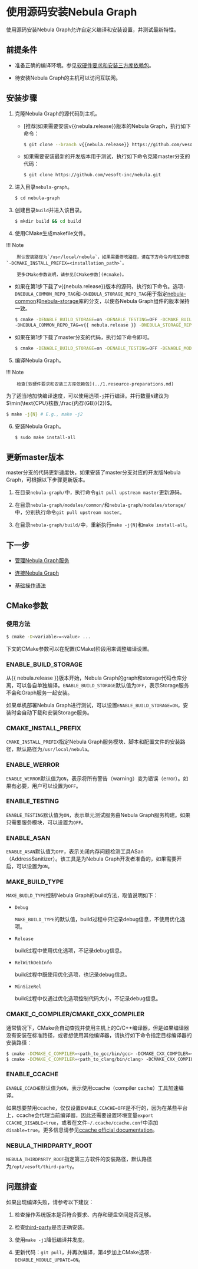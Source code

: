 # 使用源码安装Nebula Graph

使用源码安装Nebula Graph允许自定义编译和安装设置，并测试最新特性。

## 前提条件

- 准备正确的编译环境。参见[软硬件要求和安装三方库依赖包](../1.resource-preparations.md)。

- 待安装Nebula Graph的主机可以访问互联网。

## 安装步骤

1. 克隆Nebula Graph的源代码到主机。

   - [推荐]如果需要安装v{{nebula.release}}版本的Nebula Graph，执行如下命令：

      ```bash
      $ git clone --branch v{{nebula.release}} https://github.com/vesoft-inc/nebula.git
      ```

   - 如果需要安装最新的开发版本用于测试，执行如下命令克隆master分支的代码：

      ```bash
      $ git clone https://github.com/vesoft-inc/nebula.git
      ```

2. 进入目录`nebula-graph`。

   ```bash
   $ cd nebula-graph
   ```

3. 创建目录`build`并进入该目录。

   ```bash
   $ mkdir build && cd build
   ```

4. 使用CMake生成makefile文件。

  !!! Note

        默认安装路径为`/usr/local/nebula`，如果需要修改路径，请在下方命令内增加参数 `-DCMAKE_INSTALL_PREFIX=<installation_path>`。
        
        更多CMake参数说明，请参见[CMake参数](#cmake)。

   - 如果在第1步下载了v{{nebula.release}}版本的源码，执行如下命令。选项`-DNEBULA_COMMON_REPO_TAG`和`-DNEBULA_STORAGE_REPO_TAG`用于指定[nebula-common](https://github.com/vesoft-inc/nebula-common)和[nebula-storage](https://github.com/vesoft-inc/nebula-storage)库的分支，以使各Nebula Graph组件的版本保持一致。

      ```bash
      $ cmake -DENABLE_BUILD_STORAGE=on -DENABLE_TESTING=OFF -DCMAKE_BUILD_TYPE=Release \
      -DNEBULA_COMMON_REPO_TAG=v{{ nebula.release }} -DNEBULA_STORAGE_REPO_TAG=v{{ nebula.release }} ..
      ```

   - 如果在第1步下载了master分支的代码，执行如下命令即可。

      ```bash
      $ cmake -DENABLE_BUILD_STORAGE=on -DENABLE_TESTING=OFF -DENABLE_MODULE_UPDATE=ON -DCMAKE_BUILD_TYPE=Release ..
      ```

5. 编译Nebula Graph。

  !!! Note

        检查[软硬件要求和安装三方库依赖包](../1.resource-preparations.md)

   为了适当地加快编译速度，可以使用选项`-j`并行编译。并行数量`N`建议为$\min(\text{CPU}核数,\frac{内存(GB)}{2})$。

   ```bash
   $ make -j{N} # E.g., make -j2
   ```

6. 安装Nebula Graph。

   ```bash
   $ sudo make install-all
   ```

## 更新master版本

master分支的代码更新速度快，如果安装了master分支对应的开发版Nebula Graph，可根据以下步骤更新版本。

  1. 在目录`nebula-graph/`中，执行命令`git pull upstream master`更新源码。

  2. 在目录`nebula-graph/modules/common/`和`nebula-graph/modules/storage/`中，分别执行命令`git pull upstream master`。

  3. 在目录`nebula-graph/build/`中，重新执行`make -j{N}`和`make install-all`。

## 下一步

- [管理Nebula Graph服务](../../2.quick-start/5.start-stop-service.md)

- [连接Nebula Graph](../../2.quick-start/3.connect-to-nebula-graph.md)

- [基础操作语法](../../2.quick-start/4.nebula-graph-crud.md)

## CMake参数

### 使用方法

```bash
$ cmake -D<variable>=<value> ...
```

下文的CMake参数可以在配置(CMake)阶段用来调整编译设置。

### ENABLE_BUILD_STORAGE

从{{ nebula.release }}版本开始，Nebula Graph的graph和storage代码仓库分离，可以各自单独编译。`ENABLE_BUILD_STORAGE`默认值为`OFF`，表示Storage服务不会和Graph服务一起安装。

如果单机部署Nebula Graph进行测试，可以设置`ENABLE_BUILD_STORAGE=ON`，安装时会自动下载和安装Storage服务。

### CMAKE_INSTALL_PREFIX

`CMAKE_INSTALL_PREFIX`指定Nebula Graph服务模块、脚本和配置文件的安装路径，默认路径为`/usr/local/nebula`。

### ENABLE_WERROR

`ENABLE_WERROR`默认值为`ON`，表示将所有警告（warning）变为错误（error）。如果有必要，用户可以设置为`OFF`。

### ENABLE_TESTING

`ENABLE_TESTING`默认值为`ON`，表示单元测试服务由Nebula Graph服务构建。如果只需要服务模块，可以设置为`OFF`。

### ENABLE_ASAN

`ENABLE_ASAN`默认值为`OFF`，表示关闭内存问题检测工具ASan（AddressSanitizer）。该工具是为Nebula Graph开发者准备的，如果需要开启，可以设置为`ON`。

### MAKE_BUILD_TYPE

`MAKE_BUILD_TYPE`控制Nebula Graph的build方法，取值说明如下：

- `Debug`

   `MAKE_BUILD_TYPE`的默认值，build过程中只记录debug信息，不使用优化选项。

- `Release`

   build过程中使用优化选项，不记录debug信息。

- `RelWithDebInfo`

   build过程中既使用优化选项，也记录debug信息。

- `MinSizeRel`

   build过程中仅通过优化选项控制代码大小，不记录debug信息。

### CMAKE_C_COMPILER/CMAKE_CXX_COMPILER

通常情况下，CMake会自动查找并使用主机上的C/C++编译器，但是如果编译器没有安装在标准路径，或者想使用其他编译器，请执行如下命令指定目标编译器的安装路径：

```bash
$ cmake -DCMAKE_C_COMPILER=<path_to_gcc/bin/gcc> -DCMAKE_CXX_COMPILER=<path_to_gcc/bin/g++> ..
$ cmake -DCMAKE_C_COMPILER=<path_to_clang/bin/clang> -DCMAKE_CXX_COMPILER=<path_to_clang/bin/clang++> ..
```

### ENABLE_CCACHE

`ENABLE_CCACHE`默认值为`ON`，表示使用ccache（compiler cache）工具加速编译。

如果想要禁用ccache，仅仅设置`ENABLE_CCACHE=OFF`是不行的，因为在某些平台上，ccache会代理当前编译器，因此还需要设置环境变量`export CCACHE_DISABLE=true`，或者在文件`~/.ccache/ccache.conf`中添加`disable=true`。更多信息请参见[ccache official documentation](https://ccache.dev/manual/3.7.6.html)。

### NEBULA_THIRDPARTY_ROOT

`NEBULA_THIRDPARTY_ROOT`指定第三方软件的安装路径，默认路径为`/opt/vesoft/third-party`。

## 问题排查

如果出现编译失败，请参考以下建议：

1. 检查操作系统版本是否符合要求、内存和硬盘空间是否足够。

2. 检查[third-party](../1.resource-preparations/#_5)是否正确安装。

3. 使用`make -j1`降低编译并发度。 

4. 更新代码：`git pull`，并再次编译，第4步加上CMake选项`-DENABLE_MODULE_UPDATE=ON`。
